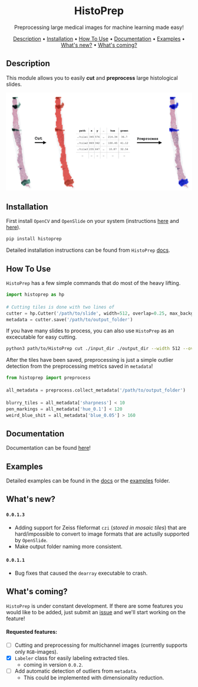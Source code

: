 <div align="center">

# HistoPrep
Preprocessing large medical images for machine learning made easy!

<p align="center">
  <a href="#description">Description</a> •
  <a href="#installation">Installation</a> •
  <a href="#how-to-use">How To Use</a> •
  <a href="#documentation">Documentation</a> •
  <a href="#examples">Examples</a> •
  <a href="#whats-new">What's new?</a> •
  <a href="#whats-coming">What's coming?</a>
</p>

</div>


## Description

This module allows you to easily **cut** and **preprocess** large histological slides.

![workflow](./docs/_static/workflow.jpeg)


## Installation

First install `OpenCV` and `OpenSlide` on your system (instructions [here](https://docs.opencv.org/master/d0/d3d/tutorial_general_install.html) and [here](https://openslide.org/download/)).

```bash 
pip install histoprep
```

Detailed installation instructions can be found from `HistoPrep` [docs](https://histoprep.readthedocs.io/en/latest/). 

## How To Use

``HistoPrep`` has a few simple commands that do most of the heavy lifting.

```python
import histoprep as hp

# Cutting tiles is done with two lines of
cutter = hp.Cutter('/path/to/slide', width=512, overlap=0.25, max_background=0.7)
metadata = cutter.save('/path/to/output_folder')
```

If you have many slides to process, you can also use `HistoPrep` as an excecutable for easy cutting.

```bash
python3 path/to/HistoPrep cut ./input_dir ./output_dir --width 512 --overlap 0.25 --img_type jpeg
```


After the tiles have been saved, preprocessing is just a simple outlier detection from the preprocessing metrics saved in `metadata`!

```python
from histoprep import preprocess

all_metadata = preprocess.collect_metadata('/path/to/output_folder')

blurry_tiles = all_metadata['sharpness'] < 10
pen_markings = all_metadata['hue_0.1'] < 120
weird_blue_shit = all_metadata['blue_0.05'] > 160
```

## Documentation

Documentation can be found [here](https://histoprep.readthedocs.io/en/latest/)!

## Examples

Detailed examples can be found in the [docs](https://histoprep.readthedocs.io/en/latest/) or the [examples](./examples) folder.

## What's new?

#### `0.0.1.3`
- Adding support for Zeiss fileformat `czi` (_stored in mosaic tiles_) that are hard/impossible to convert to image formats that are actuslly supported by `OpenSlide`.
- Make output folder naming more consistent.

#### `0.0.1.1`
- Bug fixes that caused the `dearray` executable to crash.


## What's coming?

`HistoPrep` is under constant development. If there are some features you would like to be added, just submit an [issue](https://github.com/jopo666/HistoPrep/issues) and we'll start working on the feature!

#### Requested features:

- [ ] Cutting and preprocessing for multichannel images (currently supports only `RGB`-images).
- [x] ``Labeler`` class for easily labeling extracted tiles.
  - coming in version `0.0.2`.
- [ ] Add automatic detection of outliers from `metadata`.
  - This could be implemented with dimensionality reduction.